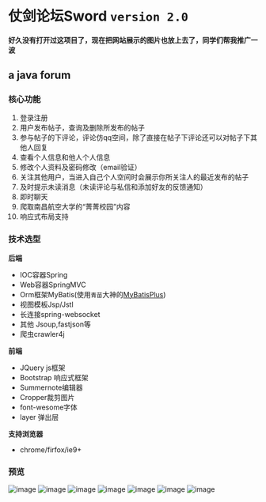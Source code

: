 # 仗剑论坛Sword `version 2.0`
#### 好久没有打开过这项目了，现在把网站展示的图片也放上去了，同学们帮我推广一波
## a java forum
### 核心功能
1. 登录注册
2. 用户发布帖子，查询及删除所发布的帖子
3. 参与帖子的下评论，评论仿qq空间，除了直接在帖子下评论还可以对帖子下其他人回复
4. 查看个人信息和他人个人信息
5. 修改个人资料及密码修改（email验证）
6. 关注其他用户，当进入自己个人空间时会展示你所关注人的最近发布的帖子
7. 及时提示未读消息（未读评论与私信和添加好友的反馈通知）
8. 即时聊天
9. 爬取南昌航空大学的“菁菁校园”内容
10. 响应式布局支持  
### 技术选型
**后端**  
- IOC容器Spring
- Web容器SpringMVC
- Orm框架MyBatis(使用`青苗`大神的[MyBatisPlus](http://mp.baomidou.com/#/))
- 视图模板Jsp/Jstl
- 长连接spring-websocket
- 其他 Jsoup,fastjson等
- 爬虫crawler4j 

**前端**   
- JQuery js框架
- Bootstrap 响应式框架
- Summernote编辑器
- Cropper裁剪图片
- font-wesome字体
- layer 弹出层 

**支持浏览器**
- chrome/firfox/ie9+
### 预览
![image](https://github.com/forTribeforXuanmo/sword-forum/blob/master/%E5%8D%B3%E6%97%B6%E8%81%8A%E5%A4%A9.png)
![image](https://github.com/forTribeforXuanmo/sword-forum/blob/master/%E5%90%8E%E5%8F%B0%E7%99%BB%E5%BD%95.png)
![image](https://github.com/forTribeforXuanmo/sword-forum/blob/master/%E5%90%8E%E5%8F%B0%E9%A6%96%E9%A1%B5.png)
![image](https://github.com/forTribeforXuanmo/sword-forum/blob/master/%E6%94%B9%E5%AF%86%E7%A0%81%E9%82%AE%E4%BB%B6%E9%AA%8C%E8%AF%81%E7%A0%81%E9%AA%8C%E8%AF%81.png)
![image](https://github.com/forTribeforXuanmo/sword-forum/blob/master/%E8%AE%BA%E5%9D%9B%E6%A8%A1%E5%9D%97.png)
![image](https://github.com/forTribeforXuanmo/sword-forum/blob/master/%E5%B8%96%E5%AD%90%E5%86%85%E5%AE%B9.png)
![image](https://github.com/forTribeforXuanmo/sword-forum/blob/master/%E6%88%91%E7%9A%84%E8%B5%84%E6%96%99.png)
